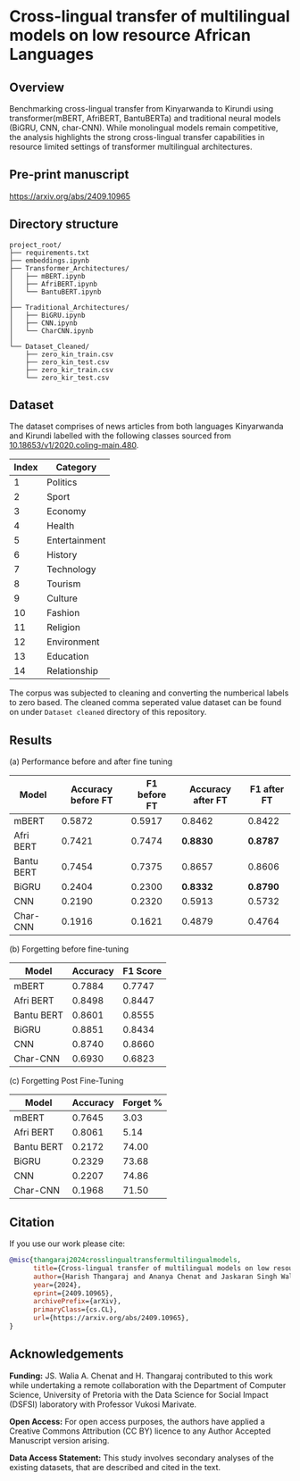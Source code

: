 
# Cross-lingual transfer of multilingual models on low resource African Languages

## Overview
Benchmarking cross-lingual transfer from Kinyarwanda to Kirundi using transformer(mBERT, AfriBERT, BantuBERTa) and traditional neural models (BiGRU, CNN, char-CNN). While monolingual models remain competitive, the analysis highlights the strong cross-lingual transfer capabilities in resource limited settings of transformer multilingual architectures. 







## Pre-print manuscript

https://arxiv.org/abs/2409.10965



## Directory structure

```
project_root/
├── requirements.txt
├── embeddings.ipynb
├── Transformer_Architectures/
│   ├── mBERT.ipynb
│   ├── AfriBERT.ipynb
│   └── BantuBERT.ipynb
│
├── Traditional_Architectures/
│   ├── BiGRU.ipynb
│   ├── CNN.ipynb
│   └── CharCNN.ipynb
│
└── Dataset_Cleaned/
    ├── zero_kin_train.csv
    ├── zero_kin_test.csv
    ├── zero_kir_train.csv
    └── zero_kir_test.csv
```




## Dataset

The dataset comprises of news articles from both languages Kinyarwanda and Kirundi labelled with the following classes sourced from [10.18653/v1/2020.coling-main.480](https://doi.org/10.18653/v1/2020.coling-main.480).

| Index | Category       |
|-------|----------------|
| 1     | Politics       |
| 2     | Sport          |
| 3     | Economy        |
| 4     | Health         |
| 5     | Entertainment  |
| 6     | History        |
| 7     | Technology     |
| 8     | Tourism        |
| 9     | Culture        |
| 10    | Fashion       |
| 11    | Religion       |
| 12    | Environment    |
| 13    | Education      |
| 14    | Relationship   |

The corpus was subjected to cleaning and converting the numberical labels to zero based. The cleaned comma seperated value dataset can be found on under ```Dataset cleaned``` directory of this repository. 

## Results

(a) Performance before and after fine tuning

| Model       | Accuracy before FT | F1 before FT | Accuracy after FT | F1 after FT |
|-------------|--------------------|--------------|-------------------|-------------|
| mBERT       | 0.5872             | 0.5917       | 0.8462           | 0.8422      |
| Afri BERT   | 0.7421             | 0.7474       | **0.8830**       | **0.8787**  |
| Bantu BERT  | 0.7454             | 0.7375       | 0.8657           | 0.8606      |
| BiGRU       | 0.2404             | 0.2300       | **0.8332**       | **0.8790**  |
| CNN         | 0.2190             | 0.2320       | 0.5913           | 0.5732      |
| Char-CNN    | 0.1916             | 0.1621       | 0.4879           | 0.4764      |



(b) Forgetting before fine-tuning

| Model       | Accuracy | F1 Score |
|-------------|----------|----------|
| mBERT       | 0.7884   | 0.7747   |
| Afri BERT   | 0.8498   | 0.8447   |
| Bantu BERT  | 0.8601   | 0.8555   |
| BiGRU       | 0.8851   | 0.8434   |
| CNN         | 0.8740   | 0.8660   |
| Char-CNN    | 0.6930   | 0.6823   |

(c) Forgetting Post Fine-Tuning

| Model       | Accuracy | Forget % |
|-------------|----------|----------|
| mBERT       | 0.7645   | 3.03     |
| Afri BERT   | 0.8061   | 5.14     |
| Bantu BERT  | 0.2172   | 74.00    |
| BiGRU       | 0.2329   | 73.68    |
| CNN         | 0.2207   | 74.86    |
| Char-CNN    | 0.1968   | 71.50    |

## Citation
If you use our work please cite:
```bibtex
@misc{thangaraj2024crosslingualtransfermultilingualmodels,
      title={Cross-lingual transfer of multilingual models on low resource African Languages}, 
      author={Harish Thangaraj and Ananya Chenat and Jaskaran Singh Walia and Vukosi Marivate},
      year={2024},
      eprint={2409.10965},
      archivePrefix={arXiv},
      primaryClass={cs.CL},
      url={https://arxiv.org/abs/2409.10965}, 
}
```

## Acknowledgements

**Funding:** JS. Walia A. Chenat and H. Thangaraj
contributed to this work while undertaking a remote collaboration with the Department of Computer Science, University of Pretoria with the Data
Science for Social Impact (DSFSI) laboratory with Professor Vukosi Marivate.

**Open Access:** For open access purposes, the authors have applied a Creative Commons Attribution (CC BY) licence to any Author Accepted
Manuscript version arising.

**Data Access Statement:** This study involves secondary analyses of the existing datasets, that are described and cited in the text.

